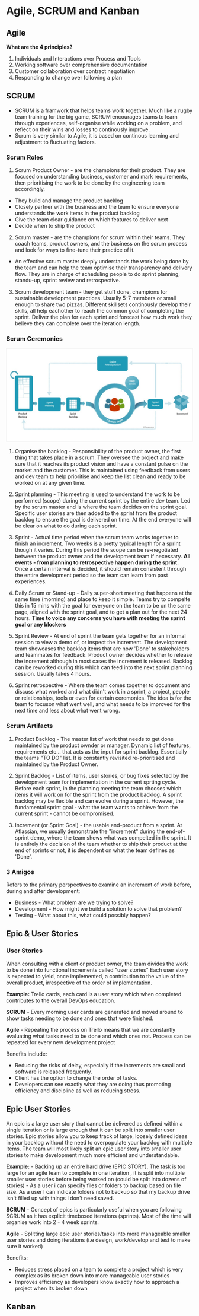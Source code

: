 # Agile, SCRUM and Kanban
## Agile
**What are the 4 principles?**
1. Individuals and Interactions over Process and Tools
2. Working software over comprehensive documentation
3. Customer collaboration over contract negotiation
4. Responding to change over following a plan

## SCRUM
- SCRUM is a framwork that helps teams work together. Much like a rugby team training for the big game, SCRUM encourages teams
to learn through experiences, self-organise while working on a problem, and reflect on their wins and losses to continously improve.
- Scrum is very similar to Agile, it is based on continous learning and adjustment to fluctuating factors. 

### Scrum Roles
1. Scrum Product Owner - are the champions for their product. They are focused on understanding business, customer and mark 
requirements, then prioritising the work to be done by the engineering team accordingly. 
  - They build and manage the product backlog
  - Closely partner with the business and the team to ensure everyone understands the work items in the product backlog
  - Give the team clear guidance on which features to deliver next
  - Decide when to ship the product

2. Scrum master - are the champions for scrum within their teams. They coach teams, product owners, and the business on the scrum
process and look for ways to fine-tune their practice of it.
  - An effective scrum master deeply understands the work being done by the team and can help the team optimise their transparency
and delivery flow. They are in charge of scheduling people to do sprint planning, standu-up, sprint review and retrospective. 

3. Scrum development team - they get stuff done, champions for sustainable development practices. Usually 5-7 members or small
enough to share two pizzas. Different skillsets continously develop their skills, all help eachother to reach the common goal
of completing the sprint. Deliver the plan for each sprint and forecast how much work they believe they can complete over the
iteration length. 

### Scrum Ceremonies

![](scrum.jpg)

1. Organise the backlog - Responsibility of the product owner, the first thing that takes place in a scrum. They oversee the project
and make sure that it reaches its product vision and have a constant pulse on the market and the customer. This is maintained
using feedback from users and dev team to help prioritise and keep the list clean and ready to be worked on at any given time.

2. Sprint planning - This meeting is used to understand the work to be performed (scope) during the current sprint by the entire
dev team. Led by the scrum master and is where the team decides on the sprint goal. Specific user stories are then added to the 
sprint from the product backlog to ensure the goal is delivered on time. At the end everyone will be clear on what to do during 
each sprint.

3. Sprint - Actual time period when the scrum team works together to finish an increment. Two weeks is a pretty typical
length for a sprint though it varies. During this period the scope can be re-negotiated between the product owner and the 
development team if necessary. **All events  - from planning to retrospective happen during the sprint.** Once a certain interval
is decided, it should remain consistent through the entire development period so the team can learn from past experiences.

4. Daily Scrum or Stand-up - Daily super-short meeting that happens at the same time (morning) and place to keep it simple. Teams
try to compelte this in 15 mins with the goal for everyone on the team to be on the same page, aligned with the sprint goal, and to
get a plan out for the next 24 hours. **Time to voice any concerns you have with meeting the sprint goal or any blockers**

5. Sprint Review - At end of sprint the team gets together for an informal session to view a demo of, or inspect the increment. 
The development team showcases the backlog items that are now 'Done' to stakeholders and teammates for feedback. Product owner
decides whether to release the increment although in most cases the increment is released. Backlog can be reworked during this
which can feed into the next sprint planning session. Usually takes 4 hours.

6. Sprint retrospective - Where the team comes together to document and discuss what worked and what didn't work in a sprint, a 
project, people or relationships, tools or even for certain ceremonies. The idea is for the team to focuson what went well, and 
what needs to be improved for the next time and less about what went wrong. 

### Scrum Artifacts 
1. Product Backlog - The master list of work that needs to get done maintained by the product ownder or manager. Dynamic list 
of features, requirements etc... that acts as the input for sprint backlog. Essentially the teams "TO DO" list. It is constantly
revisited re-prioritised and maintained by the Product Owner.

2. Sprint Backlog - List of items, user stories, or bug fixes selected by the development team for implementation in the current
sprting cycle. Before each sprint, in the planning meeting the team chooses which items it will work on for the sprint from
the product backlog. A sprint backlog may be flexible and can evolve during a sprint. However, the fundamental sprint goal -
what the team wants to achieve from the current sprint - cannot be compromised. 

3. Increment (or Sprint Goal) - the usable end-product from a sprint. At Atlassian, we usually demonstrate the "increment" during
the end-of-sprint demo, where the team shows what was compelted in the sprint. It is entirely the decision of the team whether to
ship their product at the end of sprints or not, it is dependent on what the team defines as 'Done'.

### 3 Amigos
Refers to the primary perspectives to examine an increment of work before, during and after development:
- Business - What problem are we trying to solve?
- Development - How might we build a solution to solve that problem?
- Testing - What about this, what could possibly happen?

## Epic & User Stories
### User Stories
When consulting with a client or product owner, the team divides the work to be done into functional increments called "user stories"
Each user story is expected to yield, once implemented, a contribution to the value of the overall product, irrespective of the order
of implementation.

**Example:** Trello cards, each card is a user story which when completed contributes to the overall DevOps education. 

**SCRUM** - Every morning user cards are generated and moved around to show tasks needing to be done and ones that were finished.

**Agile** - Repeating the process on Trello means that we are constantly evaluating what tasks need to be done and which ones not.
Process can be repeated for every new development project

Benefits include:
- Reducing the risks of delay, especially if the increments are small and software is released frequently.
- Client has the option to change the order of tasks.
- Developers can see exactly what they are doing thus promoting efficiency and discipline as well as reducing stress. 

## Epic User Stories
An epic is a large user story that cannot be delivered as defined within a single iteration or is large enough that it can be split
into smaller user stories.
Epic stories allow you to keep track of large, loosely defined ideas in your backlog without the need to overpopulate your backlog
with multiple items. The team will most likely split an epic user story into smaller user stories to make development much 
more efficient and understandable. 

**Example:** - Backing up an entire hard drive (EPIC STORY). The task is too large for an agile team to complete in one iteration
, it is split into multiple smaller user stories before being worked on (could be split into dozens of stories) - As a user
i can specify files or folders to backup based on file size. As a user I can indicate folders not to backup so that my backup
drive isn't filled up with things I don't need saved. 

**SCRUM** - Concept of epics is particularly useful when you are following SCRUM as it has explicit timeboxed iterations (sprints).
Most of the time will organise work into 2 - 4 week sprints.

**Agile** - Splitting large epic user stories/tasks into more manageable smaller user stories and doing iterations (i.e design,
work/develop and test to make sure it worked) 

Benefits:
- Reduces stress placed on a team to complete a project which is very complex as its broken down into more manageable user stories
- Improves efficiency as developers know exactly how to approach a project when its broken down 

## Kanban

